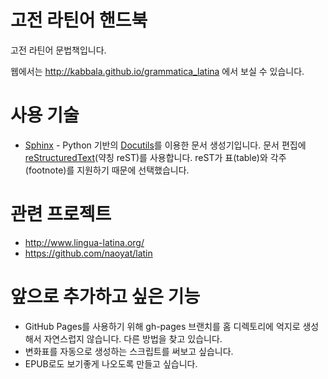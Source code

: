 고전 라틴어 핸드북
==================
고전 라틴어 문법책입니다.

웹에서는 http://kabbala.github.io/grammatica_latina 에서 보실 수 있습니다.

사용 기술
=========
* [Sphinx](http://www.sphinx-doc.org/) - Python 기반의 [Docutils](http://docutils.sourceforge.net/)를 이용한 문서 생성기입니다. 문서 편집에 [reStructuredText](http://docutils.sourceforge.net/rst.html)(약칭 reST)를 사용합니다. reST가 표(table)와 각주(footnote)를 지원하기 때문에 선택했습니다.

관련 프로젝트
=============
* http://www.lingua-latina.org/
* https://github.com/naoyat/latin

앞으로 추가하고 싶은 기능
===========================
* GitHub Pages를 사용하기 위해 gh-pages 브랜치를 홈 디렉토리에 억지로 생성해서 자연스럽지 않습니다. 다른 방법을 찾고 있습니다.
* 변화표를 자동으로 생성하는 스크립트를 써보고 싶습니다.
* EPUB로도 보기좋게 나오도록 만들고 싶습니다.